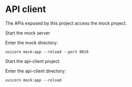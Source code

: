# API client

The APIs exposed by this project access the mock project.

Start the mock server

Enter the mock directory:
```
uvicorn mock:app --reload --port 8010
```

Start the api-client project

Enter the api-client directory:
```
uvicorn mock:app --reload
```

